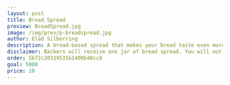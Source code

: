 ```yaml
---
layout: post
title: Bread Spread
preview: BreadSpread.jpg
image: /img/prev/p-breadspread.jpg
author: Elad Silberring
description: A bread-based spread that makes your bread taste even more like bread.
disclaimer: Backers will receive one jar of bread spread. You will not be charged until this project is funded. Submitted by Elad Silberring.
order: 5b72c20319531b1400b40cc8
goal: 5000
price: 10
---
```

